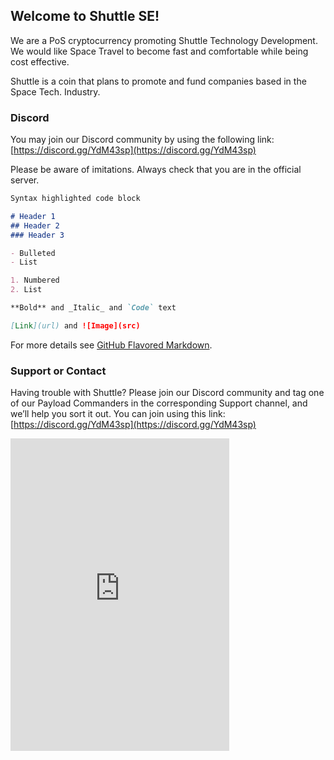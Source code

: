 ## Welcome to Shuttle SE!

We are a PoS cryptocurrency promoting Shuttle Technology Development. We would like Space Travel to become fast and comfortable while being cost effective.

Shuttle is a coin that plans to promote and fund companies based in the Space Tech. Industry.
  
  
### Discord

You may join our Discord community by using the following link: [https://discord.gg/YdM43sp](https://discord.gg/YdM43sp)

Please be aware of imitations. Always check that you are in the official server.

```markdown
Syntax highlighted code block

# Header 1
## Header 2
### Header 3

- Bulleted
- List

1. Numbered
2. List

**Bold** and _Italic_ and `Code` text

[Link](url) and ![Image](src)
```

For more details see [GitHub Flavored Markdown](https://guides.github.com/features/mastering-markdown/).


### Support or Contact

Having trouble with Shuttle? Please join our Discord community and tag one of our Payload Commanders in the corresponding Support channel, and we’ll help you sort it out. You can join using this link: [https://discord.gg/YdM43sp](https://discord.gg/YdM43sp)

<iframe src="https://discordapp.com/widget?id=520628368194928642&theme=dark" width="350" height="500" allowtransparency="true" frameborder="0"></iframe>
